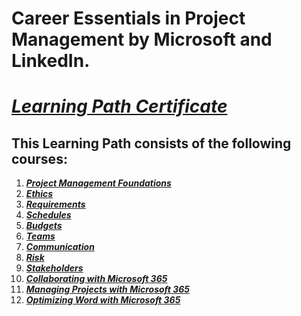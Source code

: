 # Career Essentials in Project Management by Microsoft and LinkedIn.
# [*Learning Path Certificate*]()

## This Learning Path consists of the following courses:
1. [***Project Management Foundations***](https://github.com/alshubati99/Project-Management/tree/master/Foundations)
2. [***Ethics***](https://github.com/alshubati99/Project-Management/tree/master/Ethics)
3. [***Requirements***](https://github.com/alshubati99/Project-Management/tree/master/Requirements)
4. [***Schedules***]()
5. [***Budgets***]()
6. [***Teams***](https://github.com/alshubati99/Project-Management/tree/master/Teams)
7. [***Communication***](https://github.com/alshubati99/Project-Management/tree/master/Communication)
8. [***Risk***]()
9. [***Stakeholders***](https://github.com/alshubati99/Project-Management/tree/master/Stakeholders)
10. [***Collaborating with Microsoft 365***](https://github.com/alshubati99/Project-Management/tree/master/Microsoft365)
11. [***Managing Projects with Microsoft 365***](https://github.com/alshubati99/Project-Management/tree/master/Manage_MS365)
12. [***Optimizing Word with Microsoft 365***]()
